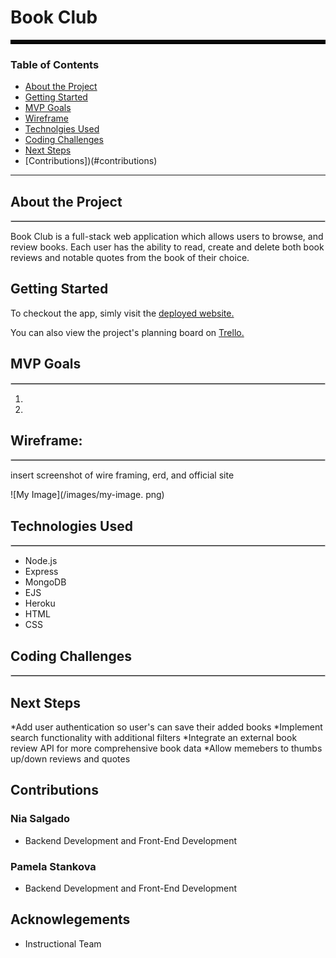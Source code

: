 # Book Club

<hr style="border: 3px solid black">

### Table of Contents

* [About the Project](#about-the-project)
* [Getting Started](#getting-started)
* [MVP Goals](#mvp-goals)
* [Wireframe](#wireframe)
* [Technolgies Used](#technologies-used)
* [Coding Challenges](#coding-challenges)
* [Next Steps](#next-steps)
* [Contributions])(#contributions)


---
## About the Project
<hr style="border: 1px solid #ccc">

Book Club is a full-stack web application which allows users to browse, and review books. Each user has the ability to read, create and delete both book reviews and notable quotes from the book of their choice.

## Getting Started

To checkout the app, simly visit the [deployed website.](URL)

You can also view the project's planning board on [Trello.](URL)

## MVP Goals 
<hr style="border: 1px solid #ccc"> 

1.
2.

## Wireframe:
<hr style="border: 1px solid #ccc">

insert screenshot of wire framing, erd, and official site

![My Image](/images/my-image. png)

## Technologies Used
<hr style="border: 1px solid #ccc">

* Node.js
* Express
* MongoDB
* EJS
* Heroku
* HTML
* CSS

## Coding Challenges
<hr style="border: 1px solid #ccc">


## Next Steps
*Add user authentication so user's can save their added books
*Implement search functionality with additional filters
*Integrate an external book review API for more comprehensive book data
*Allow memebers to thumbs up/down reviews and quotes

## Contributions

### Nia Salgado
* Backend Development and Front-End Development

### Pamela Stankova
* Backend Development and Front-End Development

## Acknowlegements
* Instructional Team
